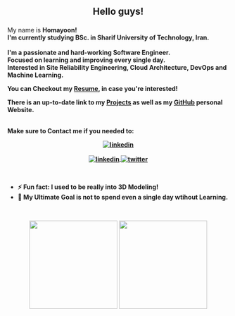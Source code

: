 
<h2><p align="center">Hello guys!</h2></p>  

My name is <b>Homayoon<b/>! <br/>
I'm currently studying BSc. in Sharif University of Technology, Iran.<br/><br/>
I'm a passionate and hard-working <b>Software Engineer</b>.<br/>
Focused on learning and improving every single day.<br/>
Interested in <b>Site Reliability Engineering</b>, <b>Cloud Architecture</b>, <b>DevOps</b> and <b>Machine Learning</b>.
<br/>
</p>
</div>
<div>
<p>
You can Checkout my <a href="https://homayoonalimohammadi.github.io/resume/">Resume</a>, in case you're interested!
</p>
<p>There is an up-to-date link to my <a href="https://homayoonalimohammadi.github.io/projects/">Projects</a> as well as my <a href="https://homayoonalimohammadi.github.io">GitHub</a> personal Website.</p>
<br/>
Make sure to <b>Contact</b> me if you needed to:

<p align="center">
<a href="https://homayoonalimohammadi.github.io">
<img align="center" alt="linkedin" src="https://img.shields.io/badge/GitHub.io-silver?style=for-the-badge&logo=GitHub&logoColor=black">
</a>
</p>
<p align="center">
<a href="https://www.linkedin.com/in/homayoon-alimohammadi/">
<img align="center" alt="linkedin" src="https://img.shields.io/badge/LinkedIn-0A66C2?style=for-the-badge&logo=linkedin&logoColor=white">
</a>
<a href="https://twitter.com/homayoonalm">
<img align="center" alt="twitter" src="https://img.shields.io/badge/Twitter-1DA1F2?style=for-the-badge&logo=Twitter&logoColor=white">
</a>
</p>
<br/>
  

* ⚡ Fun fact: I used to be really into 3D Modeling! 
* 🎯 My <b>Ultimate Goal<b/> is not to spend even a single day wtihout <b>Learning</b>.
<br>

<p align="center">
<img height="200m" src="https://github-readme-stats.vercel.app/api?username=homayoonalimohammadi&theme=vision-friendly-dark&show_icons=true&hide_border=true&&count_private=true&include_all_commits=true" />
<img height="200em" src="https://github-readme-stats.vercel.app/api/top-langs/?username=homayoonalimohammadi&theme=vision-friendly-dark&show_icons=true&hide_border=true&&count_private=true&include_all_commits=true&langs_count=8" />
</p>


[sharif]: https://en.wikipedia.org/wiki/Sharif_University_of_Technology
